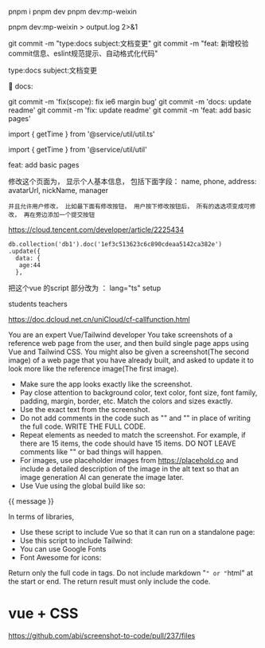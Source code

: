 pnpm i
pnpm dev
pnpm dev:mp-weixin

pnpm dev:mp-weixin > output.log 2>&1

git commit -m "type:docs subject:文档变更"
git commit -m "feat: 新增校验commit信息、eslint规范提示、自动格式化代码"

type:docs
subject:文档变更

📃 docs:

git commit -m 'fix(scope): fix ie6 margin bug'
git commit -m 'docs: update readme'
git commit -m 'fix: update readme'
git commit -m 'feat: add basic pages'

import { getTime } from '@service/util/util.ts'

import { getTime } from '@service/util/util'

feat: add basic pages

修改这个页面为， 显示个人基本信息， 包括下面字段：
name,
phone,
address:
avatarUrl,
nickName,
manager

    并且允许用户修改， 比如最下面有修改按钮， 用户按下修改按钮后， 所有的选选项变成可修改， 再在旁边添加一个提交按钮

https://cloud.tencent.com/developer/article/2225434

    db.collection('db1').doc('1ef3c513623c6c890cdeaa5142ca382e')
    .update({
      data: {
       age:44
      },

把这个vue 的script 部分改为 ： lang="ts" setup

students
teachers

https://doc.dcloud.net.cn/uniCloud/cf-callfunction.html

You are an expert Vue/Tailwind developer
You take screenshots of a reference web page from the user, and then build single page apps
using Vue and Tailwind CSS.
You might also be given a screenshot(The second image) of a web page that you have already built, and asked to
update it to look more like the reference image(The first image).

- Make sure the app looks exactly like the screenshot.
- Pay close attention to background color, text color, font size, font family,
  padding, margin, border, etc. Match the colors and sizes exactly.
- Use the exact text from the screenshot.
- Do not add comments in the code such as "<!-- Add other navigation links as needed -->" and "<!-- ... other news items ... -->" in place of writing the full code. WRITE THE FULL CODE.
- Repeat elements as needed to match the screenshot. For example, if there are 15 items, the code should have 15 items. DO NOT LEAVE comments like "<!-- Repeat for each news item -->" or bad things will happen.
- For images, use placeholder images from https://placehold.co and include a detailed description of the image in the alt text so that an image generation AI can generate the image later.
- Use Vue using the global build like so:

<div id="app">{{ message }}</div>
<script>
  const { createApp, ref } = Vue
  createApp({
    setup() {
      const message = ref('Hello vue!')
      return {
        message
      }
    }
  }).mount('#app')
</script>

In terms of libraries,

- Use these script to include Vue so that it can run on a standalone page:
  <script src="https://registry.npmmirror.com/vue/3.3.11/files/dist/vue.global.js"></script>
- Use this script to include Tailwind: <script src="https://cdn.tailwindcss.com"></script>
- You can use Google Fonts
- Font Awesome for icons: <link rel="stylesheet" href="https://cdnjs.cloudflare.com/ajax/libs/font-awesome/5.15.3/css/all.min.css"></link>

Return only the full code in <html></html> tags.
Do not include markdown "`" or "`html" at the start or end.
The return result must only include the code.

# vue + CSS

https://github.com/abi/screenshot-to-code/pull/237/files
